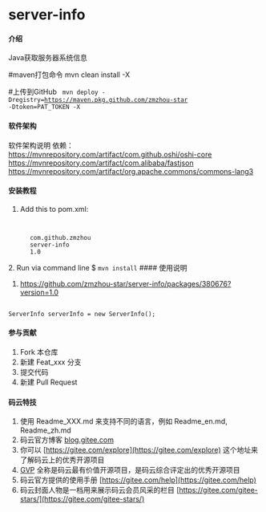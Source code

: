 # server-info

#### 介绍
Java获取服务器系统信息

#maven打包命令
mvn clean install -X

#上传到GitHub
<code>
mvn deploy -Dregistry=https://maven.pkg.github.com/zmzhou-star -Dtoken=PAT_TOKEN -X
</code>

#### 软件架构
软件架构说明
依赖：
https://mvnrepository.com/artifact/com.github.oshi/oshi-core
https://mvnrepository.com/artifact/com.alibaba/fastjson
https://mvnrepository.com/artifact/org.apache.commons/commons-lang3

#### 安装教程

1. Add this to pom.xml:
<code>
    <dependency>
      <groupId>com.github.zmzhou</groupId>
      <artifactId>server-info</artifactId>
      <version>1.0</version>
    </dependency>
</code>
2. Run via command line
$ <code>mvn install</code>
#### 使用说明

1.  https://github.com/zmzhou-star/server-info/packages/380676?version=1.0

<code>
ServerInfo serverInfo = new ServerInfo();
</code>

#### 参与贡献

1.  Fork 本仓库
2.  新建 Feat_xxx 分支
3.  提交代码
4.  新建 Pull Request


#### 码云特技

1.  使用 Readme\_XXX.md 来支持不同的语言，例如 Readme\_en.md, Readme\_zh.md
2.  码云官方博客 [blog.gitee.com](https://blog.gitee.com)
3.  你可以 [https://gitee.com/explore](https://gitee.com/explore) 这个地址来了解码云上的优秀开源项目
4.  [GVP](https://gitee.com/gvp) 全称是码云最有价值开源项目，是码云综合评定出的优秀开源项目
5.  码云官方提供的使用手册 [https://gitee.com/help](https://gitee.com/help)
6.  码云封面人物是一档用来展示码云会员风采的栏目 [https://gitee.com/gitee-stars/](https://gitee.com/gitee-stars/)
